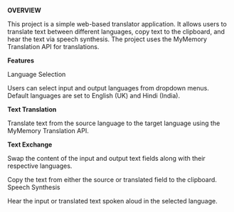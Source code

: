 **OVERVIEW**

This project is a simple web-based translator application. It allows users to translate text between different languages, copy text to the clipboard, and hear the text via speech synthesis. The project uses the MyMemory Translation API for translations.

**Features**

Language Selection

Users can select input and output languages from dropdown menus.
Default languages are set to English (UK) and Hindi (India).

**Text Translation**

Translate text from the source language to the target language using the MyMemory Translation API.

**Text Exchange**

Swap the content of the input and output text fields along with their respective languages.

Copy the text from either the source or translated field to the clipboard.
Speech Synthesis

Hear the input or translated text spoken aloud in the selected language.
